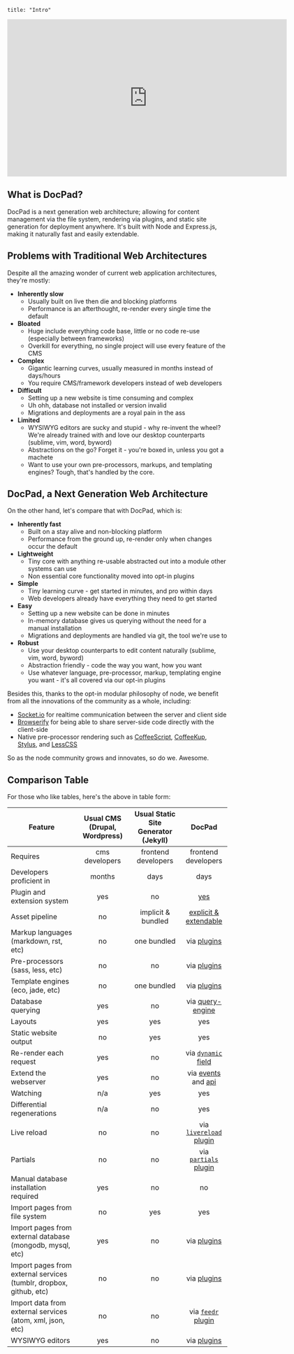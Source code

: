 ```
title: "Intro"
```

<iframe width="640" height="360" src="http://www.youtube.com/embed/hvQCXDWh7Wg?list=PLYVl5EnzwqsQs0tBLO6ug6WbqAbrpVbNf" frameborder="0" allowfullscreen></iframe>

## What is DocPad?
DocPad is a next generation web architecture; allowing for content management via the file system, rendering via plugins, and static site generation for deployment anywhere. It's built with Node and Express.js, making it naturally fast and easily extendable.

## Problems with Traditional Web Architectures
Despite all the amazing wonder of current web application architectures, they're mostly:

- **Inherently slow**
	- Usually built on live then die and blocking platforms
	- Performance is an afterthought, re-render every single time the default
- **Bloated**
	- Huge include everything code base, little or no code re-use (especially between frameworks)
	- Overkill for everything, no single project will use every feature of the CMS
- **Complex**
	- Gigantic learning curves, usually measured in months instead of days/hours
	- You require CMS/framework developers instead of web developers
- **Difficult**
	- Setting up a new website is time consuming and complex
	- Uh ohh, database not installed or version invalid
	- Migrations and deployments are a royal pain in the ass
- **Limited**
	- WYSIWYG editors are sucky and stupid - why re-invent the wheel? We're already trained with and love our desktop counterparts (sublime, vim, word, byword)
	- Abstractions on the go? Forget it - you're boxed in, unless you got a machete
	- Want to use your own pre-processors, markups, and templating engines? Tough, that's handled by the core.


## DocPad, a Next Generation Web Architecture
On the other hand, let's compare that with DocPad, which is:

- **Inherently fast**
	- Built on a stay alive and non-blocking platform
	- Performance from the ground up, re-render only when changes occur the default
- **Lightweight**
	- Tiny core with anything re-usable abstracted out into a module other systems can use
	- Non essential core functionality moved into opt-in plugins
- **Simple**
	- Tiny learning curve - get started in minutes, and pro within days
	- Web developers already have everything they need to get started
- **Easy**
	- Setting up a new website can be done in minutes
	- In-memory database gives us querying without the need for a manual installation
	- Migrations and deployments are handled via git, the tool we're use to
- **Robust**
	- Use your desktop counterparts to edit content naturally (sublime, vim, word, byword)
	- Abstraction friendly - code the way you want, how you want
	- Use whatever language, pre-processor, markup, templating engine you want - it's all covered via our opt-in plugins

Besides this, thanks to the opt-in modular philosophy of node, we benefit from all the innovations of the community as a whole, including:
- [Socket.io](http://socket.io/) for realtime communication between the server and client side
- [Browserify](https://github.com/substack/node-browserify) for being able to share server-side code directly with the client-side
- Native pre-processor rendering such as [CoffeeScript](http://coffeescript.org/), [CoffeeKup](http://coffeekup.org/), [Stylus](http://learnboost.github.com/stylus/), and [LessCSS](http://lesscss.org/)

So as the node community grows and innovates, so do we. Awesome.


## Comparison Table

For those who like tables, here's the above in table form:

| Feature | Usual CMS (Drupal, Wordpress) | Usual Static Site Generator (Jekyll) | DocPad  |
|  ----- |  :-----: |  :-----: |  :-----: |
| Requires  |  cms developers  |  frontend developers  |  frontend developers  |
| Developers proficient in  |  months  |  days  |  days  |
| Plugin and extension system  |  yes  |  no  |  [yes](/docpad/plugins) |
| Asset pipeline |  no  |  implicit & bundled  |  [explicit & extendable](/docpad/overview#the-documents-directory)  |
| Markup languages (markdown, rst, etc) |  no  |  one bundled  |  via [plugins](/docpad/plugins#renderers)  |
| Pre-processors (sass, less, etc)  |  no  |  no  |  via [plugins](/docpad/plugins#renderers)  |
| Template engines (eco, jade, etc)  |  no  |  one bundled  |  via [plugins](/docpad/plugins#renderers)  |
| Database querying  |  yes  |  no  |  via [query-engine](https://github.com/bevry/query-engine/wiki/Using) |
| Layouts |  yes  |  yes  |  yes  |
| Static website output |  no  |  yes  |  yes  |
| Re-render each request |  yes  |  no  |  via [`dynamic` field](/docpad/meta-data#dynamic)  |
| Extend the webserver  |  yes  |  no  |  via [events](/docpad/events#serverextend) and [api](/docpad/api)  |
| Watching  |  n/a  |  yes  |  yes  |
| Differential regenerations  |  n/a  |  no  |  yes  |
| Live reload  |  no  |  no  |  via [`livereload` plugin](/plugin/livereload/)  |
| Partials  |  no  |  no  |  via [`partials` plugin](/plugin/partials/)  |
| Manual database installation required  |  yes  |  no  |  no  |
| Import pages from file system  |  no  |  yes  |  yes   |
| Import pages from external database (mongodb, mysql, etc)  |  yes  |  no  |  via [plugins](/docpad/plugins#admin-interfaces)  |
| Import pages from external services (tumblr, dropbox, github, etc)  |  no  |  no  |  via [plugins](/docpad/plugins#admin-interfaces)  |
| Import data from external services (atom, xml, json, etc)  |  no  |  no  |  via [`feedr` plugin](/plugin/feedr/)  |
| WYSIWYG editors  |  yes  |  no  |  via [plugins](/docpad/plugins#admin-interfaces)  |



